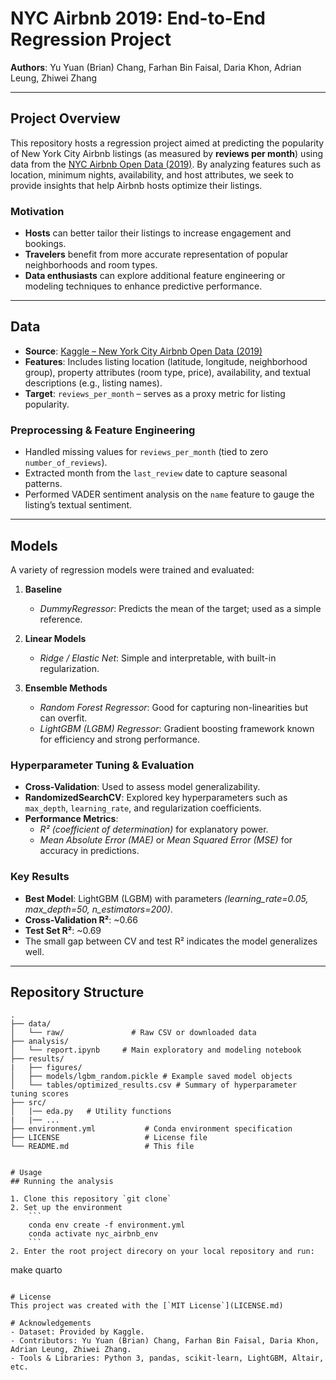 # NYC Airbnb 2019: End-to-End Regression Project

**Authors**: Yu Yuan (Brian) Chang, Farhan Bin Faisal, Daria Khon, Adrian Leung, Zhiwei Zhang

---

## Project Overview

This repository hosts a regression project aimed at predicting the popularity of New York City Airbnb listings (as measured by **reviews per month**) using data from the [NYC Airbnb Open Data (2019)](https://www.kaggle.com/dgomonov/new-york-city-airbnb-open-data). By analyzing features such as location, minimum nights, availability, and host attributes, we seek to provide insights that help Airbnb hosts optimize their listings.

### Motivation

- **Hosts** can better tailor their listings to increase engagement and bookings.  
- **Travelers** benefit from more accurate representation of popular neighborhoods and room types.  
- **Data enthusiasts** can explore additional feature engineering or modeling techniques to enhance predictive performance.

---

## Data

- **Source**: [Kaggle – New York City Airbnb Open Data (2019)](https://www.kaggle.com/dgomonov/new-york-city-airbnb-open-data)  
- **Features**: Includes listing location (latitude, longitude, neighborhood group), property attributes (room type, price), availability, and textual descriptions (e.g., listing names).  
- **Target**: `reviews_per_month` – serves as a proxy metric for listing popularity.

### Preprocessing & Feature Engineering

- Handled missing values for `reviews_per_month` (tied to zero `number_of_reviews`).  
- Extracted month from the `last_review` date to capture seasonal patterns.  
- Performed VADER sentiment analysis on the `name` feature to gauge the listing’s textual sentiment.

---

## Models

A variety of regression models were trained and evaluated:

1. **Baseline**  
   - *DummyRegressor*: Predicts the mean of the target; used as a simple reference.

2. **Linear Models**  
   - *Ridge / Elastic Net*: Simple and interpretable, with built-in regularization.

3. **Ensemble Methods**  
   - *Random Forest Regressor*: Good for capturing non-linearities but can overfit.  
   - *LightGBM (LGBM) Regressor*: Gradient boosting framework known for efficiency and strong performance.

### Hyperparameter Tuning & Evaluation

- **Cross-Validation**: Used to assess model generalizability.  
- **RandomizedSearchCV**: Explored key hyperparameters such as `max_depth`, `learning_rate`, and regularization coefficients.  
- **Performance Metrics**: 
  - *R² (coefficient of determination)* for explanatory power.  
  - *Mean Absolute Error (MAE)* or *Mean Squared Error (MSE)* for accuracy in predictions.

### Key Results

- **Best Model**: LightGBM (LGBM) with parameters *(learning_rate=0.05, max_depth=50, n_estimators=200)*.  
- **Cross-Validation R²**: ~0.66  
- **Test Set R²**: ~0.69  
- The small gap between CV and test R² indicates the model generalizes well.

---

## Repository Structure

```plaintext
.
├── data/
│   └── raw/               # Raw CSV or downloaded data
├── analysis/
│   └── report.ipynb     # Main exploratory and modeling notebook
├── results/
|   ├── figures/
│   ├── models/lgbm_random.pickle # Example saved model objects
│   └── tables/optimized_results.csv # Summary of hyperparameter tuning scores
├── src/
│   |── eda.py   # Utility functions
|   |── ...
├── environment.yml           # Conda environment specification
├── LICENSE                   # License file
└── README.md                 # This file


# Usage
## Running the analysis

1. Clone this repository `git clone`
2. Set up the environment
    ```
    conda env create -f environment.yml
    conda activate nyc_airbnb_env
    ```
2. Enter the root project direcory on your local repository and run:  
   ```
   make quarto
   ```

# License
This project was created with the [`MIT License`](LICENSE.md)

# Acknowledgements
- Dataset: Provided by Kaggle.
- Contributors: Yu Yuan (Brian) Chang, Farhan Bin Faisal, Daria Khon, Adrian Leung, Zhiwei Zhang.
- Tools & Libraries: Python 3, pandas, scikit-learn, LightGBM, Altair, etc.
